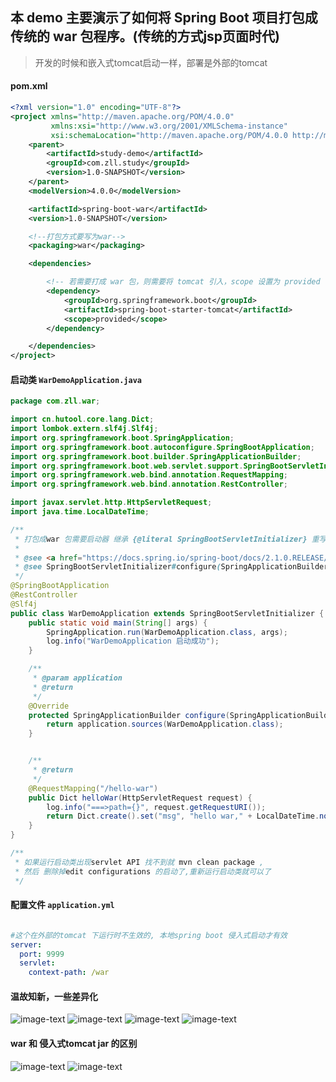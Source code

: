 ## 本 demo 主要演示了如何将 Spring Boot 项目打包成传统的 war 包程序。(传统的方式jsp页面时代)

> 开发的时候和嵌入式tomcat启动一样，部署是外部的tomcat 
#### pom.xml
```xml
<?xml version="1.0" encoding="UTF-8"?>
<project xmlns="http://maven.apache.org/POM/4.0.0"
         xmlns:xsi="http://www.w3.org/2001/XMLSchema-instance"
         xsi:schemaLocation="http://maven.apache.org/POM/4.0.0 http://maven.apache.org/xsd/maven-4.0.0.xsd">
    <parent>
        <artifactId>study-demo</artifactId>
        <groupId>com.zll.study</groupId>
        <version>1.0-SNAPSHOT</version>
    </parent>
    <modelVersion>4.0.0</modelVersion>

    <artifactId>spring-boot-war</artifactId>
    <version>1.0-SNAPSHOT</version>

    <!--打包方式要写为war-->
    <packaging>war</packaging>

    <dependencies>

        <!-- 若需要打成 war 包，则需要将 tomcat 引入，scope 设置为 provided -->
        <dependency>
            <groupId>org.springframework.boot</groupId>
            <artifactId>spring-boot-starter-tomcat</artifactId>
            <scope>provided</scope>
        </dependency>

    </dependencies>
</project>
```

#### 启动类 `WarDemoApplication.java`
```java
package com.zll.war;

import cn.hutool.core.lang.Dict;
import lombok.extern.slf4j.Slf4j;
import org.springframework.boot.SpringApplication;
import org.springframework.boot.autoconfigure.SpringBootApplication;
import org.springframework.boot.builder.SpringApplicationBuilder;
import org.springframework.boot.web.servlet.support.SpringBootServletInitializer;
import org.springframework.web.bind.annotation.RequestMapping;
import org.springframework.web.bind.annotation.RestController;

import javax.servlet.http.HttpServletRequest;
import java.time.LocalDateTime;

/**
 * 打包成war 包需要启动器 继承 {@literal SpringBootServletInitializer} 重写 configure 方法
 *
 * @see <a href="https://docs.spring.io/spring-boot/docs/2.1.0.RELEASE/reference/htmlsingle/#howto-create-a-deployable-war-file">官方打war包参考</a>
 * @see SpringBootServletInitializer#configure(SpringApplicationBuilder)
 */
@SpringBootApplication
@RestController
@Slf4j
public class WarDemoApplication extends SpringBootServletInitializer {
    public static void main(String[] args) {
        SpringApplication.run(WarDemoApplication.class, args);
        log.info("WarDemoApplication 启动成功");
    }

    /**
     * @param application
     * @return
     */
    @Override
    protected SpringApplicationBuilder configure(SpringApplicationBuilder application) {
        return application.sources(WarDemoApplication.class);
    }


    /**
     * @return
     */
    @RequestMapping("/hello-war")
    public Dict helloWar(HttpServletRequest request) {
        log.info("===>path={}", request.getRequestURI());
        return Dict.create().set("msg", "hello war," + LocalDateTime.now());
    }
}

/**
 * 如果运行启动类出现servlet API 找不到就 mvn clean package ,
 * 然后 删除掉edit configurations 的启动了,重新运行启动类就可以了
 */

```

#### 配置文件 `application.yml`
```yaml

#这个在外部的tomcat 下运行时不生效的, 本地spring boot 侵入式启动才有效
server:
  port: 9999
  servlet:
    context-path: /war
```


#### 温故知新，一些差异化
![image-text](https://zll-images-1254006866.cos.ap-guangzhou.myqcloud.com/%E5%BE%AE%E4%BF%A1%E6%88%AA%E5%9B%BE_20201209105311.png)
![image-text](https://zll-images-1254006866.cos.ap-guangzhou.myqcloud.com/%E5%BE%AE%E4%BF%A1%E6%88%AA%E5%9B%BE_20201209112214.png)
![image-text](https://zll-images-1254006866.cos.ap-guangzhou.myqcloud.com/%E5%BE%AE%E4%BF%A1%E6%88%AA%E5%9B%BE_20201209111939.png)
![image-text](https://zll-images-1254006866.cos.ap-guangzhou.myqcloud.com/%E5%BE%AE%E4%BF%A1%E6%88%AA%E5%9B%BE_20201209105428.png)


#### war 和 侵入式tomcat jar 的区别
![image-text](https://zll-images-1254006866.cos.ap-guangzhou.myqcloud.com/%E5%BE%AE%E4%BF%A1%E6%88%AA%E5%9B%BE_20201209101331.png)
![image-text](https://zll-images-1254006866.cos.ap-guangzhou.myqcloud.com/%E5%BE%AE%E4%BF%A1%E6%88%AA%E5%9B%BE_20201207104018.png)